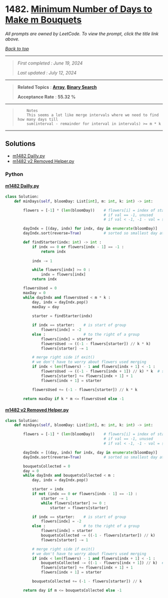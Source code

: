 # 1482. [Minimum Number of Days to Make m Bouquets](<https://leetcode.com/problems/minimum-number-of-days-to-make-m-bouquets>)

*All prompts are owned by LeetCode. To view the prompt, click the title link above.*

*[Back to top](<../README.md>)*

------

> *First completed : June 19, 2024*
>
> *Last updated : July 12, 2024*

------

> **Related Topics** : **[Array](<by_topic/Array.md>), [Binary Search](<by_topic/Binary Search.md>)**
>
> **Acceptance Rate** : **55.32 %**

------

> ``` 
>     Notes
>     This seems a lot like merge intervals where we need to find how many days till
>     sum(interval - remainder for interval in intervals) >= m * k
> ```
> 

------

## Solutions

- [m1482 Dailly.py](<../my-submissions/m1482 Dailly.py>)
- [m1482 v2 Removed Helper.py](<../my-submissions/m1482 v2 Removed Helper.py>)
### Python
#### [m1482 Dailly.py](<../my-submissions/m1482 Dailly.py>)
```Python
class Solution:
    def minDays(self, bloomDay: List[int], m: int, k: int) -> int:

        flowers = [-1] * (len(bloomDay))    # flowers[i] = index of start of group
                                            # if val == -1, unused
                                            # if val < -1, -1 - val = size of grouping

        dayIndx = [(day, indx) for indx, day in enumerate(bloomDay)]
        dayIndx.sort(reverse=True)          # sorted so smallest day at top to pop

        def findStarter(indx: int) -> int :
            if indx == 0 or flowers[indx - 1] == -1 :
                return indx
            
            indx -= 1

            while flowers[indx] >= 0 :
                indx = flowers[indx]
            return indx

        flowersUsed = 0
        maxDay = 0
        while dayIndx and flowersUsed < m * k :
            day, indx = dayIndx.pop()
            maxDay = day
            
            starter = findStarter(indx)

            if indx == starter:    # is start of group
                flowers[indx] = -2
            else :                 # to the right of a group
                flowers[indx] = starter
                flowersUsed -= ((-1 - flowers[starter]) // k * k)
                flowers[starter] -= 1

            # merge right side if exit()
            # we don't have to worry about flowers used merging
            if indx < len(flowers) - 1 and flowers[indx + 1] < -1 :
                flowersUsed -= ((-1 - flowers[indx + 1]) // k) * k  # subtract right group
                flowers[starter] += flowers[indx + 1] + 1
                flowers[indx + 1] = starter

            flowersUsed += (-1 - flowers[starter]) // k * k

        return maxDay if k * m <= flowersUsed else -1

```

#### [m1482 v2 Removed Helper.py](<../my-submissions/m1482 v2 Removed Helper.py>)
```Python
class Solution:
    def minDays(self, bloomDay: List[int], m: int, k: int) -> int:

        flowers = [-1] * (len(bloomDay))    # flowers[i] = index of start of group
                                            # if val == -1, unused
                                            # if val < -1, -1 - val = size of grouping

        dayIndx = [(day, indx) for indx, day in enumerate(bloomDay)]
        dayIndx.sort(reverse=True)          # sorted so smallest day at top to pop

        bouquetsCollected = 0
        day = 0
        while dayIndx and bouquetsCollected < m :
            day, indx = dayIndx.pop()

            starter = indx
            if not (indx == 0 or flowers[indx - 1] == -1) :
                starter -= 1
                while flowers[starter] >= 0 :
                    starter = flowers[starter]

            if indx == starter:    # is start of group
                flowers[indx] = -2
            else :                 # to the right of a group
                flowers[indx] = starter
                bouquetsCollected -= ((-1 - flowers[starter]) // k)
                flowers[starter] -= 1

            # merge right side if exit()
            # we don't have to worry about flowers used merging
            if indx < len(flowers) - 1 and flowers[indx + 1] < -1 :
                bouquetsCollected -= ((-1 - flowers[indx + 1]) // k)  # subtract right group
                flowers[starter] += flowers[indx + 1] + 1
                flowers[indx + 1] = starter

            bouquetsCollected += (-1 - flowers[starter]) // k

        return day if m <= bouquetsCollected else -1

```

